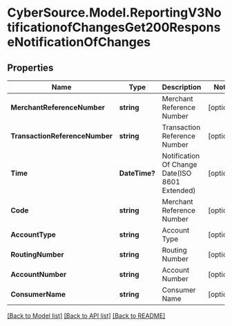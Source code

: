 # CyberSource.Model.ReportingV3NotificationofChangesGet200ResponseNotificationOfChanges
## Properties

Name | Type | Description | Notes
------------ | ------------- | ------------- | -------------
**MerchantReferenceNumber** | **string** | Merchant Reference Number | [optional] 
**TransactionReferenceNumber** | **string** | Transaction Reference Number | [optional] 
**Time** | **DateTime?** | Notification Of Change Date(ISO 8601 Extended) | [optional] 
**Code** | **string** | Merchant Reference Number | [optional] 
**AccountType** | **string** | Account Type | [optional] 
**RoutingNumber** | **string** | Routing Number | [optional] 
**AccountNumber** | **string** | Account Number | [optional] 
**ConsumerName** | **string** | Consumer Name | [optional] 

[[Back to Model list]](../README.md#documentation-for-models) [[Back to API list]](../README.md#documentation-for-api-endpoints) [[Back to README]](../README.md)

